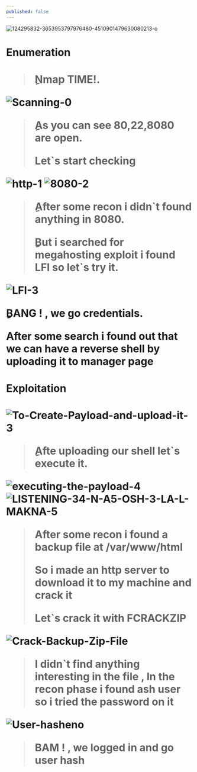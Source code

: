 ```yaml
---
published: false
---
```

<img src="https://i.ibb.co/8X9PmsQ/124295832-3653953797976480-4510901479630080213-o.jpg" alt="124295832-3653953797976480-4510901479630080213-o" border="0">


<h1>Enumeration<h1>
<blockquote>
<p>ِNmap TIME!.</p>
</blockquote>
  
<img src="https://i.ibb.co/3RXLC45/Scanning-0.png" alt="Scanning-0" border="0"> 
  
<blockquote>
<p>ِِِAs you can see 80,22,8080 are open.</p>
<p>Let`s start checking</p>
</blockquote>
  
<img src="https://i.ibb.co/9HS7cmz/http-1.png" alt="http-1" border="0">
<img src="https://i.ibb.co/VV786ZF/8080-2.png" alt="8080-2" border="0">
  
<blockquote>
<p>ِAfter some recon i didn`t found anything in 8080.</p>
<p>ِBut i searched for megahosting exploit i found LFI so let`s try it.</p>
</blockquote>

<img src="https://i.ibb.co/sRfr3Tn/LFI-3.png" alt="LFI-3" border="0">
  
<p>ِBANG ! , we go credentials.</p>  
<p>After some search i found out that we can have a reverse shell by uploading it to manager page</p>
  
<h1>Exploitation<h1> 
<img src="https://i.ibb.co/GHydR91/To-Create-Payload-and-upload-it-3.png" alt="To-Create-Payload-and-upload-it-3" border="0">
<blockquote>  
<p>ِAfte uploading our shell let`s execute it.</p>  
</blockquote>  

<img src="https://i.ibb.co/0yBtsS8/executing-the-payload-4.png" alt="executing-the-payload-4" border="0"> 
<img src="https://i.ibb.co/XXHFqSP/LISTENING-34-N-A5-OSH-3-LA-L-MAKNA-5.png" alt="LISTENING-34-N-A5-OSH-3-LA-L-MAKNA-5" border="0">  
  
<blockquote>
<p>After some recon i found a backup file at /var/www/html</p>
<p>So i made an http server to download it to my machine and crack it </p>
<p>Let`s crack it with FCRACKZIP</p>  
</blockquote>  

  
<img src="https://i.ibb.co/XLQ7F1p/Crack-Backup-Zip-File.png" alt="Crack-Backup-Zip-File" border="0">  

<blockquote>
<p>I didn`t find anything interesting in the file , In the recon phase i found ash user so i tried the password on it</p>  
</blockquote>  
  
<img src="https://i.ibb.co/C0536bQ/User-hasheno.png" alt="User-hasheno" border="0">

<blockquote>  
<p>BAM ! , we logged in and go user hash</p>  
</blockquote>  
  
  
  
  
  
  
  
  
  
  
  
  
  
  
  
  
  
  
  
  
  
  
  
  